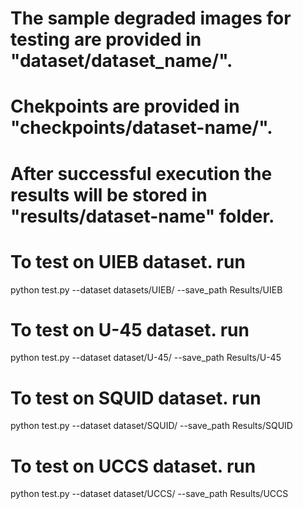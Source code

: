 # The sample degraded images for testing are provided in "dataset/dataset_name/".
# Chekpoints are provided in "checkpoints/dataset-name/".
# After successful execution the results will be stored in "results/dataset-name" folder.

# To test on UIEB dataset. run
python test.py --dataset datasets/UIEB/ --save_path Results/UIEB 
# To test on U-45 dataset. run
python test.py --dataset dataset/U-45/ --save_path Results/U-45

# To test on SQUID dataset. run
python test.py --dataset dataset/SQUID/ --save_path Results/SQUID
# To test on UCCS dataset. run
python test.py --dataset dataset/UCCS/ --save_path Results/UCCS
